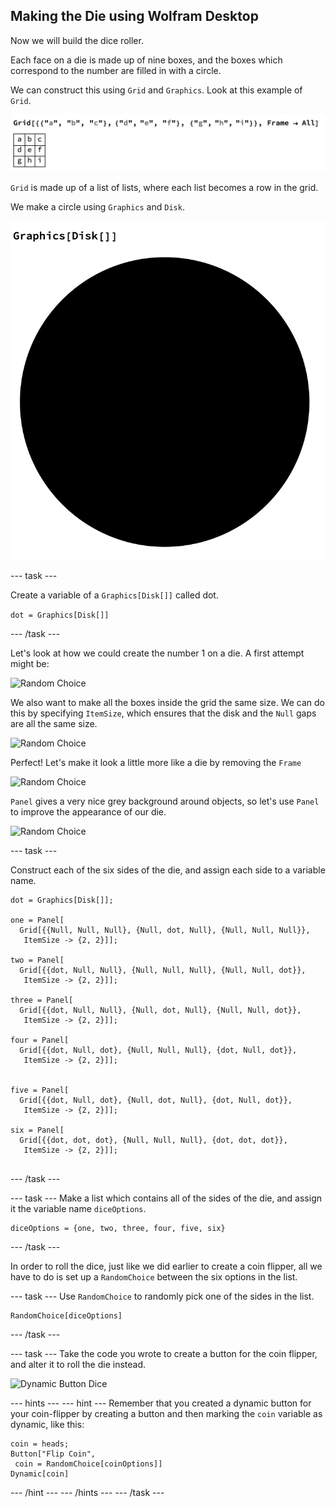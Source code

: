 ## Making the Die using Wolfram Desktop

Now we will build the dice roller.

Each face on a die is made up of nine boxes, and the boxes which correspond to the number are filled in with a circle.

We can construct this using `Grid` and `Graphics`.
Look at this example of `Grid`.

![Grid](images/Grid.png)

`Grid` is made up of a list of lists, where each list becomes a row in the grid.

We make a circle using `Graphics` and `Disk`. 

![Graphics Disk](images/GraphicsDisk.png)

--- task ---

Create a variable of a `Graphics[Disk[]]` called dot.

```dot = Graphics[Disk[]]```

--- /task ---

Let's look at how we could create the number 1 on a die. A first attempt might be:

![Random Choice](images/GridGraphicsDisk1.png)

We also want to make all the boxes inside the grid the same size. We can do this by specifying `ItemSize`, which ensures that the disk and the `Null` gaps are all the same size.

![Random Choice](images/GridGraphicsDisk2.png)

Perfect! Let's make it look a little more like a die by removing the `Frame`

![Random Choice](images/GridGraphicsDisk3.png)

`Panel` gives a very nice grey background around objects, so let's use `Panel` to improve the appearance of our die.

![Random Choice](images/GridGraphicsDisk4.png)


--- task ---

Construct each of the six sides of the die, and assign each side to a variable name.


```
dot = Graphics[Disk[]];

one = Panel[
  Grid[{{Null, Null, Null}, {Null, dot, Null}, {Null, Null, Null}}, 
   ItemSize -> {2, 2}]];
   
two = Panel[
  Grid[{{dot, Null, Null}, {Null, Null, Null}, {Null, Null, dot}}, 
   ItemSize -> {2, 2}]];
   
three = Panel[
  Grid[{{dot, Null, Null}, {Null, dot, Null}, {Null, Null, dot}}, 
   ItemSize -> {2, 2}]];

four = Panel[
  Grid[{{dot, Null, dot}, {Null, Null, Null}, {dot, Null, dot}}, 
   ItemSize -> {2, 2}]];


five = Panel[
  Grid[{{dot, Null, dot}, {Null, dot, Null}, {dot, Null, dot}}, 
   ItemSize -> {2, 2}]];

six = Panel[
  Grid[{{dot, dot, dot}, {Null, Null, Null}, {dot, dot, dot}}, 
   ItemSize -> {2, 2}]];
   
```
--- /task ---

--- task ---
Make a list which contains all of the sides of the die, and assign it the variable name `diceOptions`.

```
diceOptions = {one, two, three, four, five, six}
```

--- /task ---

In order to roll the dice, just like we did earlier to create a coin flipper, all we have to do is set up a `RandomChoice` between the six options in the list.

--- task ---
Use `RandomChoice` to randomly pick one of the sides in the list.

```
RandomChoice[diceOptions]
```

--- /task ---

--- task ---
Take the code you wrote to create a button for the coin flipper, and alter it to roll the die instead.

![Dynamic Button Dice](images/ButtonDynamicDice.png)

--- hints ---
--- hint ---
Remember that you created a dynamic button for your coin-flipper by creating a button and then marking the `coin` variable as dynamic, like this:

```
coin = heads;
Button["Flip Coin", 
 coin = RandomChoice[coinOptions]]
Dynamic[coin]
```
--- /hint ---
--- /hints ---
--- /task ---